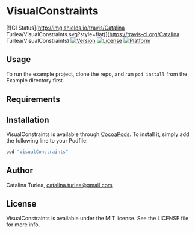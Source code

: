 # VisualConstraints

[![CI Status](http://img.shields.io/travis/Catalina Turlea/VisualConstraints.svg?style=flat)](https://travis-ci.org/Catalina Turlea/VisualConstraints)
[![Version](https://img.shields.io/cocoapods/v/VisualConstraints.svg?style=flat)](http://cocoadocs.org/docsets/VisualConstraints)
[![License](https://img.shields.io/cocoapods/l/VisualConstraints.svg?style=flat)](http://cocoadocs.org/docsets/VisualConstraints)
[![Platform](https://img.shields.io/cocoapods/p/VisualConstraints.svg?style=flat)](http://cocoadocs.org/docsets/VisualConstraints)

## Usage

To run the example project, clone the repo, and run `pod install` from the Example directory first.

## Requirements

## Installation

VisualConstraints is available through [CocoaPods](http://cocoapods.org). To install
it, simply add the following line to your Podfile:

```ruby
pod "VisualConstraints"
```

## Author

Catalina Turlea, catalina.turlea@gmail.com

## License

VisualConstraints is available under the MIT license. See the LICENSE file for more info.


